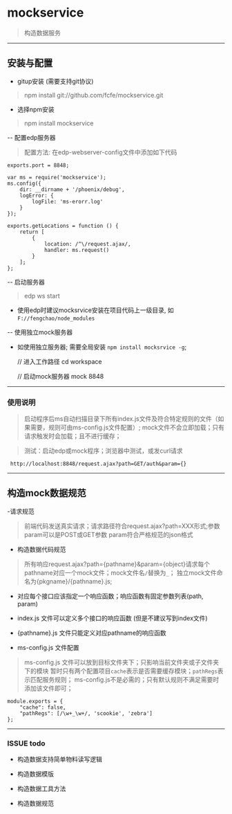 mockservice
===========

> 构造数据服务


---------------------------

## 安装与配置

- gitup安装 (需要支持git协议)

> npm install git://github.com/fcfe/mockservice.git

- 选择npm安装

> npm install mockservice


-- 配置edp服务器

> 配置方法: 在edp-webserver-config文件中添加如下代码

    exports.port = 8848;

    var ms = require('mockservice');
    ms.config({
        dir: __dirname + '/phoenix/debug',
        logError: {
            logFile: 'ms-erorr.log'
        }
    });

    exports.getLocations = function () {
        return [
            {
                location: /^\/request.ajax/, 
                handler: ms.request()
            }
        ];
    };

-- 启动服务器

> edp ws start

- 使用edp时建议mocksrvice安装在项目代码上一级目录, 如`F://fengchao/node_modules`

-- 使用独立mock服务器

- 如使用独立服务器; 需要全局安装 `npm install mocksrvice -g`; 

    // 进入工作路径
    cd workspace

    // 启动mock服务器
    mock 8848

----------------------------

### 使用说明

 > 启动程序后ms自动扫描目录下所有index.js文件及符合特定规则的文件（如果需要，规则可由ms-config.js文件配置）;
 > mock文件不会立即加载；只有请求触发时会加载；且不进行缓存；
 
 > 测试：启动edp或mock程序；浏览器中测试，或发curl请求
 
     http://localhost:8848/request.ajax?path=GET/auth&param={}
     

-----------------------

## 构造mock数据规范

-请求规范

> 前端代码发送真实请求；请求路径符合request.ajax?path=XXX形式;参数param可以是POST或GET参数
param符合严格规范的json格式

- 构造数据代码规范

> 所有响应request.ajax?path={pathname}&param={object}请求每个pathname对应一个mock文件；mock文件名`/`替换为`_`；
独立mock文件命名为{pkgname}/{pathname}.js;

- 对应每个接口应该指定一个响应函数；响应函数有固定参数列表(path, param)
- index.js 文件可以定义多个接口的响应函数 (但是不建议写到index文件)
- {pathname}.js 文件只能定义对应pathname的响应函数

- ms-config.js 文件配置
> ms-config.js 文件可以放到目标文件夹下；只影响当前文件夹或子文件夹下的模块
  暂时只有两个配置项目`cache`表示是否需要缓存模块；`pathRegs`表示匹配服务规则；
  ms-config.js不是必需的；只有默认规则不满足需要时添加该文件即可；


    module.exports = {
        "cache": false,
        "pathRegs": [/\w+_\w+/, 'scookie', 'zebra']
    };

------------------------

### ISSUE todo

- 构造数据支持简单物料读写逻辑

- 构造数据模版

- 构造数据工具方法

- 构造数据规范

